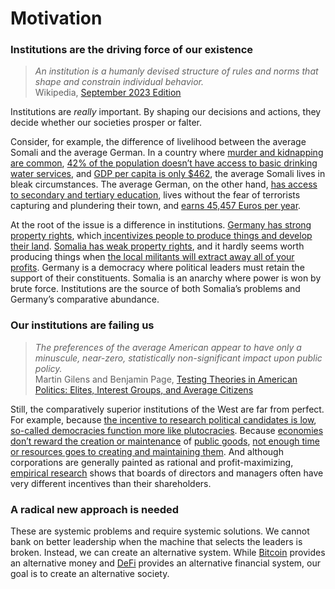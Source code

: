 # Motivation

### Institutions are the driving force of our existence <a href="#institutions-are-the-driving-force-of-our-existence" id="institutions-are-the-driving-force-of-our-existence"></a>

> _An institution is a humanly devised structure of rules and norms that shape and constrain individual behavior._\
> Wikipedia, [September 2023 Edition](http://web.archive.org/web/20230922203543/https://en.wikipedia.org/wiki/Institution)

Institutions are _really_ important. By shaping our decisions and actions, they decide whether our societies prosper or falter.

Consider, for example, the difference of livelihood between the average Somali and the average German. In a country where [murder and kidnapping are common](https://travel.state.gov/content/travel/en/traveladvisories/traveladvisories/somalia-travel-advisory.html/), [42% of the population doesn’t have access to basic drinking water services](https://data.unicef.org/country/som/), and [GDP per capita is only $462](https://data.worldbank.org/country/SO), the average Somali lives in bleak circumstances. The average German, on the other hand, [has access to secondary and tertiary education](https://data.oecd.org/germany.htm#profile-education), lives without the fear of terrorists capturing and plundering their town, and [earns 45,457 Euros per year](https://www.statista.com/statistics/416207/average-annual-wages-germany-y-on-y-in-euros/).

At the root of the issue is a difference in institutions. [Germany has strong property rights](https://www.lawyersgermany.com/private-property-laws-in-germany), which[ incentivizes people to produce things and develop their land](https://www.economicsonline.co.uk/managing\_the\_economy/property\_rights.html/). [Somalia has weak property rights](https://unhabitat.org/land-property-and-housing-in-somalia), and it hardly seems worth producing things when [the local militants will extract away all of your profits](https://www.bbc.com/news/world-africa-54690561). Germany is a democracy where political leaders must retain the support of their constituents. Somalia is an anarchy where power is won by brute force. Institutions are the source of both Somalia’s problems and Germany’s comparative abundance.

### Our institutions are failing us <a href="#our-institutions-are-failing-us" id="our-institutions-are-failing-us"></a>

> _The preferences of the average American appear to have only a minuscule, near-zero, statistically non-significant impact upon public policy._\
> Martin Gilens and Benjamin Page, [Testing Theories in American Politics: Elites, Interest Groups, and Average Citizens](https://archive.org/details/gilens\_and\_page\_2014\_-testing\_theories\_of\_american\_politics.doc/mode/2up)

Still, the comparatively superior institutions of the West are far from perfect. For example, because [the incentive to research political candidates is low](http://www.ralphmerkle.com/papers/DAOdemocracyDraft.pdf), [so-called democracies function more like plutocracies](https://archive.org/details/gilens\_and\_page\_2014\_-testing\_theories\_of\_american\_politics.doc/mode/2up). Because [economies don’t reward the creation or maintenance](https://www.amazon.com/Logic-Collective-Action-Printing-Appendix/dp/0674537513) of [public goods](https://metaproph3t.github.io/posts/public\_goods.html), [not enough time or resources goes to creating and maintaining them](https://www.garretthardinsociety.org/articles/art\_tragedy\_of\_the\_commons.html). And although corporations are generally painted as rational and profit-maximizing, [empirical research](https://hbr.org/1990/05/ceo-incentives-its-not-how-much-you-pay-but-how) shows that boards of directors and managers often have very different incentives than their shareholders.

### A radical new approach is needed <a href="#a-radical-new-approach-is-needed" id="a-radical-new-approach-is-needed"></a>

These are systemic problems and require systemic solutions. We cannot bank on better leadership when the machine that selects the leaders is broken. Instead, we can create an alternative system. While [Bitcoin](https://en.wikipedia.org/wiki/Bitcoin) provides an alternative money and [DeFi](https://en.wikipedia.org/wiki/Decentralized\_finance) provides an alternative financial system, our goal is to create an alternative society.
